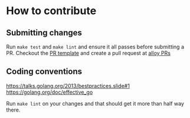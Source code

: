 # How to contribute

## Submitting changes

Run `make test` and `make lint` and ensure it all passes before submitting a PR.
Checkout the [PR template](https://github.com/metal-toolbox/alloy/blob/main/.github/PULL_REQUEST_TEMPLATE.md) and create a pull request at [alloy PRs](https://github.com/metal-toolbox/alloy/pulls)

## Coding conventions

https://talks.golang.org/2013/bestpractices.slide#1
https://golang.org/doc/effective_go

Run `make lint` on your changes and that should get it more than half way there.
